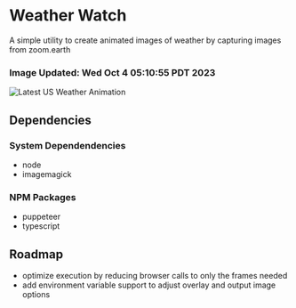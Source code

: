 # Weather Watch

A simple utility to create animated images of weather by capturing images from zoom.earth

### Image Updated: Wed Oct  4 05:10:55 PDT 2023

![Latest US Weather Animation](animations/2023-10-04.webp)

## Dependencies
### System Dependendencies
* node
* imagemagick
### NPM Packages
* puppeteer
* typescript

## Roadmap
* optimize execution by reducing browser calls to only the frames needed
* add environment variable support to adjust overlay and output image options
